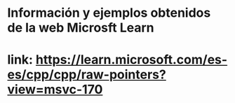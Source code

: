 # Información y ejemplos obtenidos de la web Microsft Learn
# link: https://learn.microsoft.com/es-es/cpp/cpp/raw-pointers?view=msvc-170